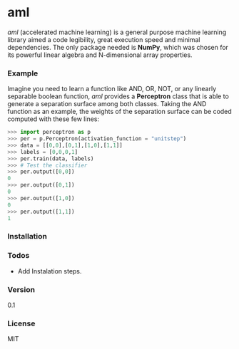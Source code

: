 # aml
*aml* (accelerated machine learning) is a general purpose machine learning library aimed a code legibility, great execution speed and minimal dependencies. The only package needed is **NumPy**, which was chosen for its powerful linear algebra and N-dimensional array properties.

### Example
Imagine you need to learn a function like AND, OR, NOT, or any linearly separable boolean function, *aml* provides a **Perceptron** class that is able to generate a separation surface among both classes. Taking the AND function as an example, the weights of the separation surface can be coded computed with these few lines:

```python
>>> import perceptron as p
>>> per = p.Perceptron(activation_function = "unitstep")
>>> data = [[0,0],[0,1],[1,0],[1,1]]
>>> labels = [0,0,0,1]
>>> per.train(data, labels)
>>> # Test the classifier
>>> per.output([0,0])
0
>>> per.output([0,1])
0
>>> per.output([1,0])
0
>>> per.output([1,1])
1
```

### Installation


### Todos
  - Add Instalation steps.

### Version
0.1

### License
MIT
